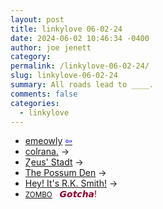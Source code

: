 ```yaml
---
layout: post
title: linkylove 06-02-24
date: 2024-06-02 10:46:34 -0400
author: joe jenett
category: 
permalink: /linkylove-06-02-24/
slug: linkylove-06-02-24
summary: All roads lead to ____.
comments: false
categories:
  - linkylove
---
```

<ul class="linkylove">
	<li><a title="emeowly" href="https://emeowly.gay/">emeowly</a>  <a title="source" href="https://xandra.cc/"><span style="color:blue;">&#8678;</span></a></li>
	<li><a title="colrana." href="https://colrana.neocities.org/">colrana.</a> <span title="led to site shown below">&#8594;</span></li>
	<li><a title="Ɀeus' Stadt" href="https://zeusofthecrows.github.io/stadt/">Ɀeus' Stadt</a> <span title="led to site shown below">&#8594;</span></li>
	<li><a title="The Possum Den" href="https://kingposs.com/">The Possum Den</a> <span title="led to site shown below">&#8594;</span></li>
	<li><a title="Hey! It's R.K. Smith!" href="https://heyitsrksmith.com/">Hey! It's R.K. Smith!</a> <span title="led to site shown below">&#8594;</span></li>
	<li><a title="ZOMBO" href="https://zombo.com/"><small>ZOMBO</small></a> &nbsp; <span style="color:#8f002d">𝙂𝙤𝙩𝙘𝙝𝙖!</span></li>
</ul>
<a style="display:none;" href="https://brid.gy/publish/mastodon"><small>(cross-posted to mastodon)</small></a>